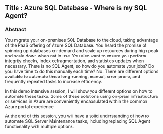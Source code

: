 ## Title : **Azure SQL Database - Where is my  SQL Agent?**
### Abstract
You migrate your on-premises SQL Database to the cloud, taking advantage of the PaaS offering of Azure SQL Database.  You heard the promise of spinning up databases on-demand and scale up resources during high peak and scale down when not in use. You also want to ensure you perform integrity checks, index defragmentation, and statistics updates when necessary. There is no SQL Agent, so how do you automate your jobs? Do you have time to do this manually each time? No. There are different options available to automate these long-running, manual, error-prone, and frequently repeated tasks to increase efficiency.

In this demo intensive session, I will show you different options on how to automate these tasks. Some of these solutions using on-prem infrastructure or services in Azure are conveniently encapsulated within the common Azure portal experience.

At the end of this session, you will have a solid understanding of how to automate SQL Server Maintenance tasks, including replacing SQL Agent functionality with multiple options.
